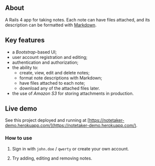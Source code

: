 ## About

A Rails 4 app for taking notes. Each note can have files attached, and its description can be formatted with [Markdown](https://guides.github.com/features/mastering-markdown/#what).

## Key features

- a *Bootstrap*-based UI;
- user account registration and editing;
- authentication and authorization;
- the ability to:
  - create, view, edit and delete notes;
  - format note descriptions with Markdown;
  - have files attached to each note;
  - download any of the attached files later.
- the use of *Amazon S3* for storing attachments in production.

## Live demo

See this project deployed and running at [https://notetaker-demo.herokuapp.com/](https://notetaker-demo.herokuapp.com/).

### How to use

1. Sign in with `john.doe` / `qwerty` or create your own account.

2. Try adding, editing and removing notes.